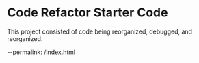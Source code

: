 # Code Refactor Starter Code
This project consisted of code being reorganized, debugged, and reorganized.

--permalink: /index.html